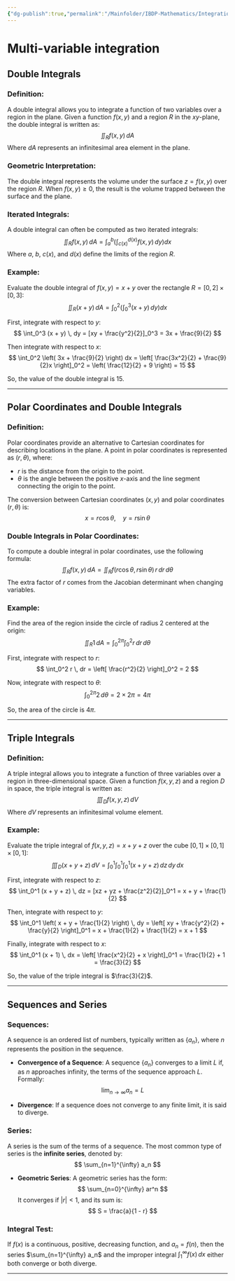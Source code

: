 ```yaml
---
{"dg-publish":true,"permalink":"/Mainfolder/IBDP-Mathematics/Integration of functions/"}
---
```


# Multi-variable integration

## Double Integrals

### Definition:
A double integral allows you to integrate a function of two variables over a region in the plane. Given a function $f(x, y)$ and a region $R$ in the $xy$-plane, the double integral is written as:
$$
\iint_R f(x, y) \, dA
$$
Where $dA$ represents an infinitesimal area element in the plane.

### Geometric Interpretation:
The double integral represents the volume under the surface $z = f(x, y)$ over the region $R$. When $f(x, y) \geq 0$, the result is the volume trapped between the surface and the plane.

### Iterated Integrals:
A double integral can often be computed as two iterated integrals:
$$
\iint_R f(x, y) \, dA = \int_{a}^{b} \left( \int_{c(x)}^{d(x)} f(x, y) \, dy \right) dx
$$
Where $a$, $b$, $c(x)$, and $d(x)$ define the limits of the region $R$.

### Example:
Evaluate the double integral of $f(x, y) = x + y$ over the rectangle $R = [0, 2] \times [0, 3]$:
$$
\iint_R (x + y) \, dA = \int_0^2 \left( \int_0^3 (x + y) \, dy \right) dx
$$

First, integrate with respect to $y$:
$$
\int_0^3 (x + y) \, dy = [xy + \frac{y^2}{2}]_0^3 = 3x + \frac{9}{2}
$$

Then integrate with respect to $x$:
$$
\int_0^2 \left( 3x + \frac{9}{2} \right) dx = \left[ \frac{3x^2}{2} + \frac{9}{2}x \right]_0^2 = \left( \frac{12}{2} + 9 \right) = 15
$$

So, the value of the double integral is $15$.

---

## Polar Coordinates and Double Integrals

### Definition:
Polar coordinates provide an alternative to Cartesian coordinates for describing locations in the plane. A point in polar coordinates is represented as $(r, \theta)$, where:
- $r$ is the distance from the origin to the point.
- $\theta$ is the angle between the positive $x$-axis and the line segment connecting the origin to the point.

The conversion between Cartesian coordinates $(x, y)$ and polar coordinates $(r, \theta)$ is:
$$
x = r \cos \theta, \quad y = r \sin \theta
$$

### Double Integrals in Polar Coordinates:
To compute a double integral in polar coordinates, use the following formula:
$$
\iint_R f(x, y) \, dA = \iint_R f(r \cos \theta, r \sin \theta) \, r \, dr \, d\theta
$$
The extra factor of $r$ comes from the Jacobian determinant when changing variables.

### Example:
Find the area of the region inside the circle of radius 2 centered at the origin:
$$
\iint_R 1 \, dA = \int_0^{2\pi} \int_0^2 r \, dr \, d\theta
$$

First, integrate with respect to $r$:
$$
\int_0^2 r \, dr = \left[ \frac{r^2}{2} \right]_0^2 = 2
$$

Now, integrate with respect to $\theta$:
$$
\int_0^{2\pi} 2 \, d\theta = 2 \times 2\pi = 4\pi
$$

So, the area of the circle is $4\pi$.

---

## Triple Integrals

### Definition:
A triple integral allows you to integrate a function of three variables over a region in three-dimensional space. Given a function $f(x, y, z)$ and a region $D$ in space, the triple integral is written as:
$$
\iiint_D f(x, y, z) \, dV
$$
Where $dV$ represents an infinitesimal volume element.

### Example:
Evaluate the triple integral of $f(x, y, z) = x + y + z$ over the cube $[0, 1] \times [0, 1] \times [0, 1]$:
$$
\iiint_D (x + y + z) \, dV = \int_0^1 \int_0^1 \int_0^1 (x + y + z) \, dz \, dy \, dx
$$

First, integrate with respect to $z$:
$$
\int_0^1 (x + y + z) \, dz = [xz + yz + \frac{z^2}{2}]_0^1 = x + y + \frac{1}{2}
$$

Then, integrate with respect to $y$:
$$
\int_0^1 \left( x + y + \frac{1}{2} \right) \, dy = \left[ xy + \frac{y^2}{2} + \frac{y}{2} \right]_0^1 = x + \frac{1}{2} + \frac{1}{2} = x + 1
$$

Finally, integrate with respect to $x$:
$$
\int_0^1 (x + 1) \, dx = \left[ \frac{x^2}{2} + x \right]_0^1 = \frac{1}{2} + 1 = \frac{3}{2}
$$

So, the value of the triple integral is $\frac{3}{2}$.

---

## Sequences and Series

### Sequences:
A sequence is an ordered list of numbers, typically written as $\{a_n\}$, where $n$ represents the position in the sequence. 

- **Convergence of a Sequence**: A sequence $\{a_n\}$ converges to a limit $L$ if, as $n$ approaches infinity, the terms of the sequence approach $L$. Formally:
$$
\lim_{n \to \infty} a_n = L
$$

- **Divergence**: If a sequence does not converge to any finite limit, it is said to diverge.

### Series:
A series is the sum of the terms of a sequence. The most common type of series is the **infinite series**, denoted by:
$$
\sum_{n=1}^{\infty} a_n
$$

- **Geometric Series**: A geometric series has the form:
$$
\sum_{n=0}^{\infty} ar^n
$$
It converges if $|r| < 1$, and its sum is:
$$
S = \frac{a}{1 - r}
$$

### Integral Test:
If $f(x)$ is a continuous, positive, decreasing function, and $a_n = f(n)$, then the series $\sum_{n=1}^{\infty} a_n$ and the improper integral $\int_1^{\infty} f(x) \, dx$ either both converge or both diverge.

---
